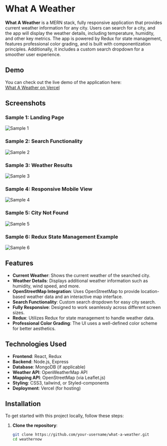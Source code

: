 # What A Weather

**What A Weather** is a MERN stack, fully responsive application that provides current weather information for any city. Users can search for a city, and the app will display the weather details, including temperature, humidity, and other key metrics. The app is powered by Redux for state management, features professional color grading, and is built with componentization principles. Additionally, it includes a custom search dropdown for a smoother user experience.

## Demo

You can check out the live demo of the application here:  
[What A Weather on Vercel](https://vercel.com/fahad123ks-projects/what-aweather)

## Screenshots

### Sample 1: Landing Page
![Sample 1](screenshot/sample1.jpeg)

### Sample 2: Search Functionality
![Sample 2](screenshot/sample2.jpeg)

### Sample 3: Weather Results
![Sample 3](screenshot/sample3.jpeg)

### Sample 4: Responsive Mobile View
![Sample 4](screenshot/sample4.jpeg)

### Sample 5: City Not Found
![Sample 5](screenshot/sample5.jpeg)

### Sample 6: Redux State Management Example
![Sample 6](screenshot/sample6.jpeg)

## Features

- **Current Weather**: Shows the current weather of the searched city.
- **Weather Details**: Displays additional weather information such as humidity, wind speed, and more.
- **OpenStreetMap Integration**: Uses OpenStreetMap to provide location-based weather data and an interactive map interface.
- **Search Functionality**: Custom search dropdown for easy city search.
- **Fully Responsive**: Designed to work seamlessly across different screen sizes.
- **Redux**: Utilizes Redux for state management to handle weather data.
- **Professional Color Grading**: The UI uses a well-defined color scheme for better aesthetics.

## Technologies Used

- **Frontend**: React, Redux
- **Backend**: Node.js, Express
- **Database**: MongoDB (if applicable)
- **Weather API**: OpenWeatherMap API
- **Mapping API**: OpenStreetMap (via Leaflet.js)
- **Styling**: CSS3, tailwind, or Styled-components
- **Deployment**: Vercel (for hosting)

## Installation

To get started with this project locally, follow these steps:

1. **Clone the repository**:
   ```bash
   git clone https://github.com/your-username/what-a-weather.git
   cd weathernow
